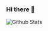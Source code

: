 ### Hi there 👋

![Github Stats](https://github-readme-stats.vercel.app/api?username=Kinneyzhang&theme=vue&show_icons=true&hide=commits,issues)
